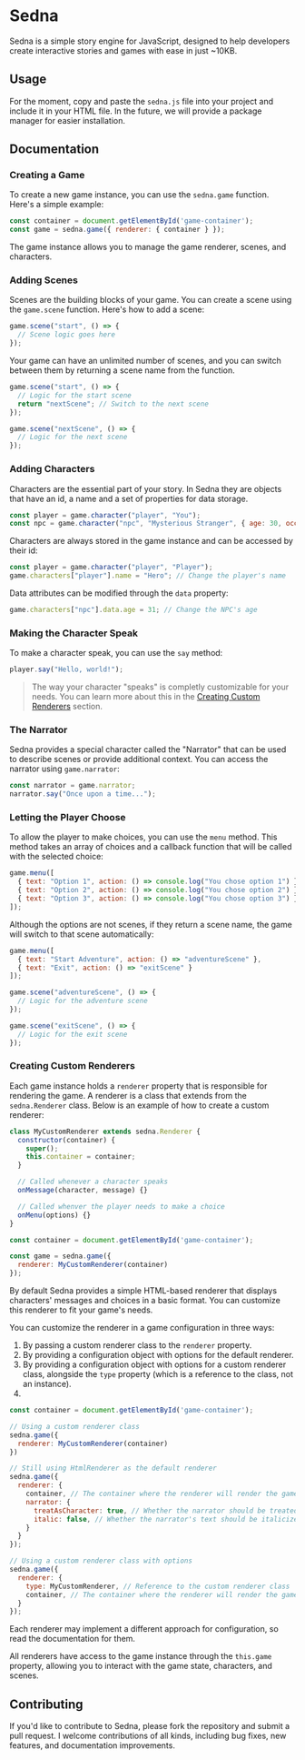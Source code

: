 # Sedna

Sedna is a simple story engine for JavaScript, designed to help developers create interactive stories and games with ease in just ~10KB.

## Usage

For the moment, copy and paste the `sedna.js` file into your project and include it in your HTML file. In the future, we will provide a package manager for easier installation.

## Documentation

### Creating a Game

To create a new game instance, you can use the `sedna.game` function. Here's a simple example:

```js
const container = document.getElementById('game-container');
const game = sedna.game({ renderer: { container } });
```

The game instance allows you to manage the game renderer, scenes, and characters.

### Adding Scenes

Scenes are the building blocks of your game. You can create a scene using the `game.scene` function. Here's how to add a scene:

```js
game.scene("start", () => {
  // Scene logic goes here
});
```

Your game can have an unlimited number of scenes, and you can switch between them by returning a scene name from the function.

```js
game.scene("start", () => {
  // Logic for the start scene
  return "nextScene"; // Switch to the next scene
});

game.scene("nextScene", () => {
  // Logic for the next scene
});
```

### Adding Characters

Characters are the essential part of your story. In Sedna they are objects that have an id, a name and a set of properties for data storage.

```js
const player = game.character("player", "You");
const npc = game.character("npc", "Mysterious Stranger", { age: 30, occupation: "Merchant" });
```

Characters are always stored in the game instance and can be accessed by their id:

```js
const player = game.character("player", "Player");
game.characters["player"].name = "Hero"; // Change the player's name
```

Data attributes can be modified through the `data` property:

```js
game.characters["npc"].data.age = 31; // Change the NPC's age
```

### Making the Character Speak

To make a character speak, you can use the `say` method:

```js
player.say("Hello, world!");
```

> The way your character "speaks" is completly customizable for your needs. You can learn more about this in the [Creating Custom Renderers](#creating-custom-renderers) section.

### The Narrator

Sedna provides a special character called the "Narrator" that can be used to describe scenes or provide additional context. You can access the narrator using `game.narrator`:

```js
const narrator = game.narrator;
narrator.say("Once upon a time...");
```

### Letting the Player Choose

To allow the player to make choices, you can use the `menu` method. This method takes an array of choices and a callback function that will be called with the selected choice:

```js
game.menu([
  { text: "Option 1", action: () => console.log("You chose option 1") },
  { text: "Option 2", action: () => console.log("You chose option 2") },
  { text: "Option 3", action: () => console.log("You chose option 3") }
]);
```

Although the options are not scenes, if they return a scene name, the game will switch to that scene automatically:

```js
game.menu([
  { text: "Start Adventure", action: () => "adventureScene" },
  { text: "Exit", action: () => "exitScene" }
]);

game.scene("adventureScene", () => {
  // Logic for the adventure scene
});

game.scene("exitScene", () => {
  // Logic for the exit scene
});
```
### Creating Custom Renderers

Each game instance holds a `renderer` property that is responsible for rendering the game. A renderer is a class that extends from the `sedna.Renderer` class. Below is an example of how to create a custom renderer:

```js
class MyCustomRenderer extends sedna.Renderer {
  constructor(container) {
    super();
    this.container = container;
  }

  // Called whenever a character speaks
  onMessage(character, message) {}

  // Called whenver the player needs to make a choice
  onMenu(options) {}
}

const container = document.getElementById('game-container');

const game = sedna.game({
  renderer: MyCustomRenderer(container)
});
```

By default Sedna provides a simple HTML-based renderer that displays characters' messages and choices in a basic format. You can customize this renderer to fit your game's needs.

You can customize the renderer in a game configuration in three ways:

1. By passing a custom renderer class to the `renderer` property.
2. By providing a configuration object with options for the default renderer.
3. By providing a configuration object with options for a custom renderer class, alongside the `type` property (which is a reference to the class, not an instance).
4. 
```js
const container = document.getElementById('game-container');

// Using a custom renderer class
sedna.game({
  renderer: MyCustomRenderer(container)
})

// Still using HtmlRenderer as the default renderer
sedna.game({
  renderer: {
    container, // The container where the renderer will render the game
    narrator: {
      treatAsCharacter: true, // Whether the narrator should be treated as a normal character
      italic: false, // Whether the narrator's text should be italicized
    }
  }
});

// Using a custom renderer class with options
sedna.game({
  renderer: {
    type: MyCustomRenderer, // Reference to the custom renderer class
    container, // The container where the renderer will render the game
  }
});
```

Each renderer may implement a different approach for configuration, so read the documentation for them.

All renderers have access to the game instance through the `this.game` property, allowing you to interact with the game state, characters, and scenes.

## Contributing

If you'd like to contribute to Sedna, please fork the repository and submit a pull request. I welcome contributions of all kinds, including bug fixes, new features, and documentation improvements.
